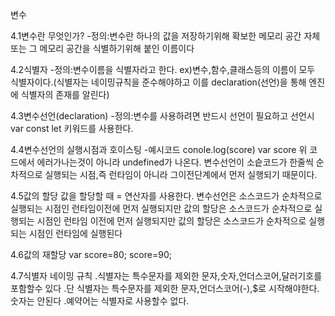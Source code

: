 변수

4.1변수란 무엇인가?
-정의:변수란 하나의 값을 저장하기위해 확보한 메모리 공간 자체또는 그 메모리 공간을 식별하기위해 붙인 이름이다


4.2식별자
-정의:변수이름을 식별자라고 한다.
ex)변수,함수,클래스등의 이름이 모두 식별자이다.(식별자는 네이밍규칙을 준수해야하고 이를 declaration(선언)을 통해 엔진에 식별자의 존재를 알린다)


4.3변수선언(declaration)
-정의:변수를 사용하려면 반드시 선언이 필요하고 선언시 var const let 키워드를 사용한다.



4.4변수선언의 실행시점과 호이스팅
-예시코드
conole.log(score)
var score
위 코드에서 에러가나는것이 아니라 undefined가 나온다.
변수선언이 소슽코드가 한줄씩 순차적으로 실행되는 시점,즉 런타임이 아니라 그이전단계에서 먼저 실행되기 때문이다.


4.5값의 할당
값을 할당할 때 = 연산자를 사용한다. 
변수선언은 소스코드가 순차적으로 실행되는 시점인 런타임이전에 먼저 실행되지만 값의 할당은 소스코드가 순차적으로 실행되는 시점인 런타임 이전에 먼저 실행되지만 값의 할당은 소스코드가 순차적으로 실행되는 시점인 런타임에 실행된다


4.6값의 재할당
var score=80;
score=90;


4.7식별자 네이밍 규칙
.식별자는 특수문자를 제외한 문자,숫자,언더스코어,달러기호를 포함할수 있다
.단 식별자는 특수문자를 제외한 문자,언더스코어(-),$로 시작해야한다. 숫자는 안된다
.예약어는 식별자로 사용할수 없다.
                                                                                                                                                                                                                   